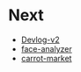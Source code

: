 # Next
- [Devlog-v2](https://github.com/HWANBINYOO/Next/tree/main/blog)
- [face-analyzer](https://github.com/HWANBINYOO/Next/tree/main/face-analyzer)
- [carrot-market](https://github.com/HWANBINYOO/Next/tree/main/carrot-market)
